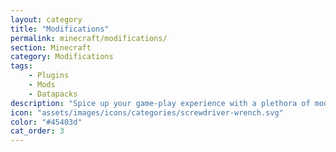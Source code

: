```yaml
---
layout: category
title: "Modifications"
permalink: minecraft/modifications/
section: Minecraft
category: Modifications
tags:
    - Plugins
    - Mods
    - Datapacks
description: "Spice up your game-play experience with a plethora of modifications and addons, including plugins, mods and data-packs."
icon: "assets/images/icons/categories/screwdriver-wrench.svg"
color: "#45403d"
cat_order: 3
---
```

